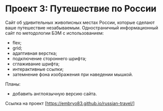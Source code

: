 # Проект 3: Путешествие по России
Сайт об удивительных живописных местах России, которые сделают ваше путешествие незабываемым.
Одностраничный информационный сайт по методологии БЭМ с использованием:
* flex;
* grid;
* адаптивная верстка;
* подключение стороннего шрифта;
* сглаживание шрифта;
* интерактивные ссылки;
* затемнение фона изображения при наведении мышкой.

Планы:
* добавить англоязычную версию сайта.

Ссылка на проект [https://embryo83.github.io/russian-travel/]
